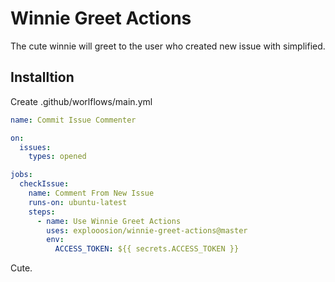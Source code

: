 # Winnie Greet Actions

The cute winnie will greet to the user who created new issue with simplified.

## Installtion

Create .github/worlflows/main.yml

```yml
name: Commit Issue Commenter

on: 
  issues:
    types: opened

jobs:
  checkIssue:
    name: Comment From New Issue
    runs-on: ubuntu-latest
    steps:
      - name: Use Winnie Greet Actions
        uses: explooosion/winnie-greet-actions@master
        env:
          ACCESS_TOKEN: ${{ secrets.ACCESS_TOKEN }}
```

Cute.
